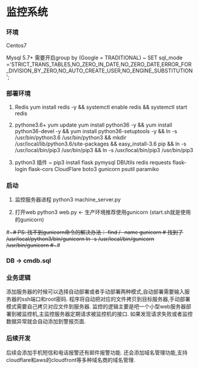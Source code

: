 # 监控系统


### 环境

Centos7

Mysql 5.7+ 需要开启group by  (Google = TRADITIONAL)
 ~ SET sql_mode ='STRICT_TRANS_TABLES,NO_ZERO_IN_DATE,NO_ZERO_DATE,ERROR_FOR_DIVISION_BY_ZERO,NO_AUTO_CREATE_USER,NO_ENGINE_SUBSTITUTION';

### 部署环境

1. Redis
yum install redis -y &&
systemctl enable redis &&
systemctl start redis

2. pythone3.6+
yum update
yum install python36 -y &&
yum install python36-devel -y &&
yum install python36-setuptools -y &&
ln -s /usr/bin/python3.6 /usr/bin/python3 &&
mkdir /usr/local/lib/python3.6/site-packages &&
easy_install-3.6 pip && ln -s /usr/local/bin/pip3 /usr/bin/pip3 &&
ln -s /usr/local/bin/pip3 /usr/bin/pip3

3. python3 插件
~ pip3 install flask pymysql DBUtils redis requests flask-login flask-cors CloudFlare boto3 gunicorn psutil paramiko


### 启动

1. 监控服务器进程
python3 machine_server.py

2. 打开web
python3 web.py  <- 生产环境推荐使用gunicorn  (start.sh就是使用的gunicorn)


#~~~~~~~~~~~~~~~~~~~~~~~~~~~~~~~~~~~~~~~~~~~~~~~~~~~~~~~~~~~~~~~~~#
PS: 找不到gunicorn命令的解决办法：
find / -name gunicorn   # 找到了 /usr/local/python3/bin/gunicorn
ln -s /usr/local/bin/gunicorn /usr/bin/gunicorn
#~~~~~~~~~~~~~~~~~~~~~~~~~~~~~~~~~~~~~~~~~~~~~~~~~~~~~~~~~~~~~~~~~#


### DB ->  cmdb.sql

### 业务逻辑

添加服务器的时候可以选择自动部署或者手动部署两种模式,自动部署需要输入服务器的ssh端口和root密码.
程序将自动把对应的文件拷贝到目标服务器,手动部署模式需要自己拷贝对应文件到服务器.
监控的逻辑主要是吧一个小型web服务器部署到被监控机,主监控服务器定期请求被监控机的接口.
如果发现请求失败或者监控数据异常就会自动添加到警报页面.


### 后续开发

后续会添加手机短信和电话报警还有邮件报警功能.
还会添加域名管理功能,支持cloudflare和aws的cloudfront等多种域名商的域名管理.